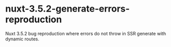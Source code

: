 # nuxt-3.5.2-generate-errors-reproduction

Nuxt 3.5.2 bug reproduction where errors do not throw in SSR generate with dynamic routes.
